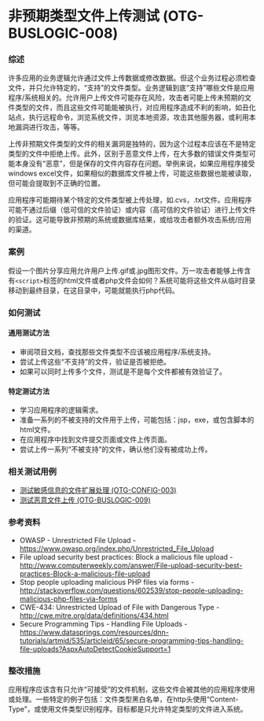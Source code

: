 # 非预期类型文件上传测试 (OTG-BUSLOGIC-008)


### 综述

许多应用的业务逻辑允许通过文件上传数据或修改数据。但这个业务过程必须检查文件，并只允许特定的，“支持”的文件类型。业务逻辑到底“支持”哪些文件是应用程序/系统相关的。允许用户上传文件可能存在风险，攻击者可能上传未预期的文件类型的文件，而且这些文件可能能被执行，对应用程序造成不利的影响，如丑化站点，执行远程命令，浏览系统文件，浏览本地资源，攻击其他服务器，或利用本地漏洞进行攻击，等等。

上传非预期文件类型的文件的相关漏洞是独特的，因为这个过程本应该在不是特定类型的文件中拒绝上传。此外，区别于恶意文件上传，在大多数的错误文件类型可能本身没有“恶意”，但是保存的文件内容存在问题。举例来说，如果应用程序接受windows excel文件，如果相似的数据库文件被上传，可能这些数据也能被读取，但可能会提取到不正确的位置。

应用程序可能期待某个特定的文件类型被上传处理，如.cvs，.txt文件。应用程序可能不通过后缀（低可信的文件验证）或内容（高可信的文件验证）进行上传文件的验证。这可能导致非预期的系统或数据库结果，或给攻击者额外攻击系统/应用的渠道。


### 案例

假设一个图片分享应用允许用户上传.gif或.jpg图形文件。万一攻击者能够上传含有`<script>`标签的html文件或者php文件会如何？系统可能将这些文件从临时目录移动到最终目录，在这目录中，可能就能执行php代码。


### 如何测试

#### 通用测试方法

* 审阅项目文档，查找那些文件类型不应该被应用程序/系统支持。
* 尝试上传这些“不支持”的文件，验证是否被拒绝。
* 如果可以同时上传多个文件，测试是不是每个文件都被有效验证了。


#### 特定测试方法

* 学习应用程序的逻辑需求。
* 准备一系列的不被支持的文件用于上传，可能包括：jsp，exe，或包含脚本的html文件。
* 在应用程序中找到文件提交页面或文件上传页面。
* 尝试上传一系列“不被支持”的文件，确认他们没有被成功上传。


### 相关测试用例

* [ 测试敏感信息的文件扩展处理 (OTG-CONFIG-003) ](https://www.owasp.org/index.php/Test_File_Extensions_Handling_for_Sensitive_Information_%28OTG-CONFIG-003%29)
* [ 测试恶意文件上传 (OTG-BUSLOGIC-009)](https://www.owasp.org/index.php/Test_Upload_of_Malicious_Files_%28OTG-BUSLOGIC-009%29)


### 参考资料

* OWASP - Unrestricted File Upload - https://www.owasp.org/index.php/Unrestricted_File_Upload
* File upload security best practices: Block a malicious file upload - http://www.computerweekly.com/answer/File-upload-security-best-practices-Block-a-malicious-file-upload
* Stop people uploading malicious PHP files via forms - http://stackoverflow.com/questions/602539/stop-people-uploading-malicious-php-files-via-forms
* CWE-434: Unrestricted Upload of File with Dangerous Type - http://cwe.mitre.org/data/definitions/434.html
* Secure Programming Tips - Handling File Uploads - https://www.datasprings.com/resources/dnn-tutorials/artmid/535/articleid/65/secure-programming-tips-handling-file-uploads?AspxAutoDetectCookieSupport=1


### 整改措施

应用程序应该含有只允许“可接受”的文件机制，这些文件会被其他的应用程序使用或处理。一些特定的例子包括：文件类型黑白名单，在http头使用“Content-Type”，或使用文件类型识别程序。目标都是只允许特定类型的文件进入系统。


